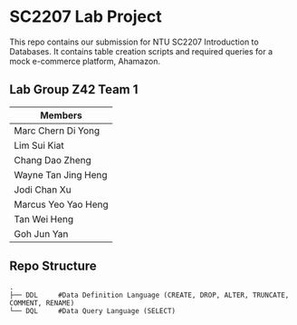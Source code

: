 # SC2207 Lab Project
This repo contains our submission for NTU SC2207 Introduction to Databases. It contains table creation scripts and required queries for a mock e-commerce platform, Ahamazon.

## Lab Group Z42 Team 1

| Members               | 
| --------------------- | 
| Marc Chern Di Yong    | 
| Lim Sui Kiat          |
| Chang Dao Zheng       |
| Wayne Tan Jing Heng   |
| Jodi Chan Xu          |
| Marcus Yeo Yao Heng   |
| Tan Wei Heng          |
| Goh Jun Yan           |


## Repo Structure 

```tree
.
├── DDL     #Data Definition Language (CREATE, DROP, ALTER, TRUNCATE, COMMENT, RENAME)
└── DQL     #Data Query Language (SELECT)

```
